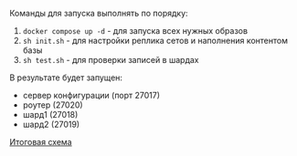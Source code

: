 Команды для запуска выполнять по порядку:

1. `docker compose up -d` - для запуска всех нужных образов
2. `sh init.sh` - для настройки реплика сетов и наполнения контентом базы
3. `sh test.sh` - для проверки записей в шардах

В результате будет запущен:

- сервер конфигурации (порт 27017)
- роутер (27020)
- шард1 (27018)
- шард2 (27019)

[Итоговая схема](./scheme.drawio)

